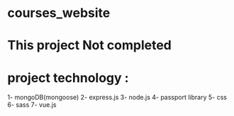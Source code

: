 # courses_website

# This project Not completed
# project technology : 
1- mongoDB(mongoose)
2- express.js
3- node.js
4- passport library
5- css
6- sass
7- vue.js
